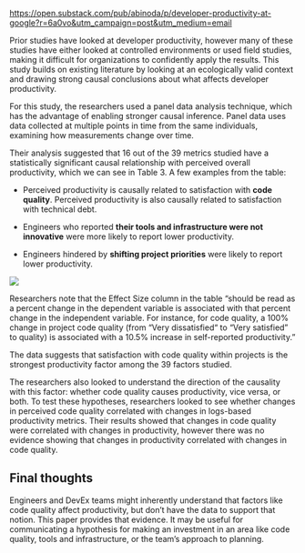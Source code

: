 https://open.substack.com/pub/abinoda/p/developer-productivity-at-google?r=6a0vo&utm_campaign=post&utm_medium=email

Prior studies have looked at developer productivity, however many of these studies have either looked at controlled environments or used field studies, making it difficult for organizations to confidently apply the results. This study builds on existing literature by looking at an ecologically valid context and drawing strong causal conclusions about what affects developer productivity. 

For this study, the researchers used a panel data analysis technique, which has the advantage of enabling stronger causal inference. Panel data uses data collected at multiple points in time from the same individuals, examining how measurements change over time. 

Their analysis suggested that 16 out of the 39 metrics studied have a statistically significant causal relationship with perceived overall productivity, which we can see in Table 3. A few examples from the table: 

-   Perceived productivity is causally related to satisfaction with **code quality**. Perceived productivity is also causally related to satisfaction with technical debt. 
    
-   Engineers who reported **their tools and infrastructure were not innovative** were more likely to report lower productivity. 
    
-   Engineers hindered by **shifting project priorities** were likely to report lower productivity.
    

[![](https://substackcdn.com/image/fetch/w_469,c_limit,f_auto,q_auto:good,fl_progressive:steep/https%3A%2F%2Fbucketeer-e05bbc84-baa3-437e-9518-adb32be77984.s3.amazonaws.com%2Fpublic%2Fimages%2Fd96ef294-ffd5-4fee-bdeb-a0d50788ee0d_767x1600.png)](https://substack.com/redirect/27911acc-36f5-496b-acc8-b3d5c6f16464?j=eyJ1IjoiNmEwdm8ifQ.ZCbAnUp8LcsNA3npSrsIAwicnQYnCxwwtyVeBqeKEaU)

Researchers note that the Effect Size column in the table “should be read as a percent change in the dependent variable is associated with that percent change in the independent variable. For instance, for code quality, a 100% change in project code quality (from “Very dissatisfied“ to “Very satisfied” to quality) is associated with a 10.5% increase in self-reported productivity.”

The data suggests that satisfaction with code quality within projects is the strongest productivity factor among the 39 factors studied. 

The researchers also looked to understand the direction of the causality with this factor: whether code quality causes productivity, vice versa, or both. To test these hypotheses, researchers looked to see whether changes in perceived code quality correlated with changes in logs-based productivity metrics. Their results showed that changes in code quality were correlated with changes in productivity, however there was no evidence showing that changes in productivity correlated with changes in code quality. 

## **Final thoughts**

Engineers and DevEx teams might inherently understand that factors like code quality affect productivity, but don’t have the data to support that notion. This paper provides that evidence. It may be useful for communicating a hypothesis for making an investment in an area like code quality, tools and infrastructure, or the team’s approach to planning.